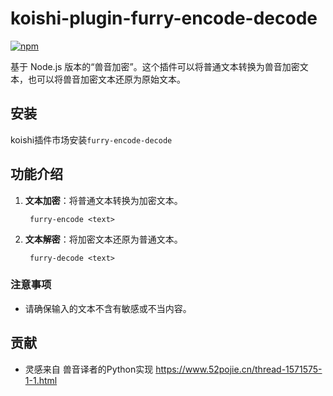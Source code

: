 # koishi-plugin-furry-encode-decode

[![npm](https://img.shields.io/npm/v/koishi-plugin-furry-encode-decode?style=flat-square)](https://www.npmjs.com/package/koishi-plugin-furry-encode-decode)

基于 Node.js 版本的“兽音加密”。这个插件可以将普通文本转换为兽音加密文本，也可以将兽音加密文本还原为原始文本。

## 安装

koishi插件市场安装`furry-encode-decode`

## 功能介绍
1. **文本加密**：将普通文本转换为加密文本。
    ```
     furry-encode <text>
    ```
2. **文本解密**：将加密文本还原为普通文本。
    ```
     furry-decode <text>
    ```
### 注意事项
- 请确保输入的文本不含有敏感或不当内容。


## 贡献
- 灵感来自 兽音译者的Python实现 https://www.52pojie.cn/thread-1571575-1-1.html
